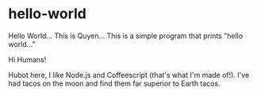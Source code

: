 # hello-world
Hello World...
This is Quyen...
This is a simple program that prints "hello world..."

Hi Humans!

Hubot here, I like Node.js and Coffeescript (that's what I'm made of!).
I've had tacos on the moon and find them far superior to Earth tacos.
